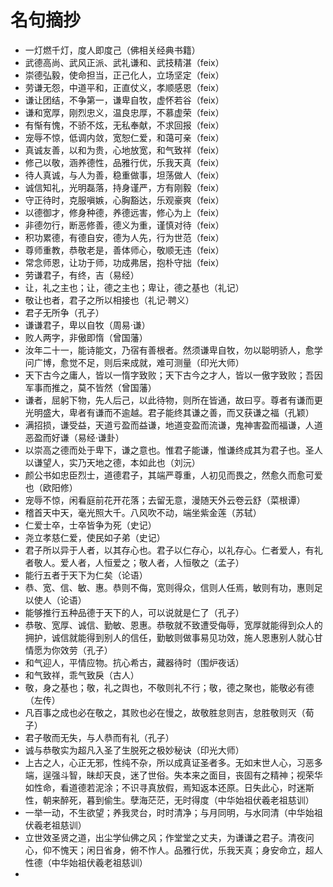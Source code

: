 # 名句摘抄
- 一灯燃千灯，度人即度己（佛相关经典书籍）
- 武德高尚、武风正派、武礼谦和、武技精湛（feix）
- 崇德弘毅，使命担当，正己化人，立场坚定（feix）
- 劳谦无怨，中道平和，正直仗义，孝顺感恩（feix）
- 谦让团结，不争第一，谦卑自牧，虚怀若谷（feix）
- 谦和宽厚，刚烈忠义，温良忠厚，不慕虚荣（feix）
- 有惭有愧，不骄不炫，无私奉献，不求回报（feix）
- 宠辱不惊，低调内敛，宽恕仁爱，和蔼可亲（feix）
- 真诚友善，以和为贵，心地放宽，和气致祥（feix）
- 修己以敬，涵养德性，品雅行优，乐我天真（feix）
- 待人真诚，与人为善，稳重做事，坦荡做人（feix）
- 诚信知礼，光明磊落，持身谨严，方有刚毅（feix）
- 守正待时，克服嗔嫉，心胸豁达，乐观豪爽（feix）
- 以德御才，修身种德，养德远害，修心为上（feix）
- 非德勿行，断恶修善，德义为重，谨慎对待（feix）
- 积功累德，有德自安，德为人先，行为世范（feix）
- 尊师重教，恭敬老是，善体师心，敬顺无违（feix）
- 常念师恩，让功于师，功成弗居，抱朴守拙（feix）
- 劳谦君子，有终，吉（易经）
- 让，礼之主也；让，德之主也；卑让，德之基也（礼记）
- 敬让也者，君子之所以相接也（礼记·聘义）
- 君子无所争（孔子）
- 谦谦君子，卑以自牧（周易·谦）
- 败人两字，非傲即惰（曾国藩）
- 汝年二十一，能诗能文，乃宿有善根者。然须谦卑自牧，勿以聪明骄人，愈学问广博，愈觉不足，则后来成就，难可测量（印光大师）
- 天下古今之庸人，皆以一惰字致败；天下古今之才人，皆以一傲字致败；吾因军事而推之，莫不皆然（曾国藩）
- 谦者，屈躬下物，先人后己，以此待物，则所在皆通，故曰亨。尊者有谦而更光明盛大，卑者有谦而不逾越。君子能终其谦之善，而又获谦之福（孔颖）
- 满招损，谦受益，天道亏盈而益谦，地道变盈而流谦，鬼神害盈而福谦，人道恶盈而好谦（易经·谦卦）
- 以崇高之德而处于卑下，谦之意也。惟君子能谦，惟谦终成其为君子也。圣人以谦望人，实乃天地之德，本如此也（刘沅）
- 颜公书如忠臣烈士，道德君子，其端严尊重，人初见而畏之，然愈久而愈可爱也（欧阳修）
- 宠辱不惊，闲看庭前花开花落；去留无意，漫随天外云卷云舒（菜根谭）
- 稽首天中天，毫光照大千。八风吹不动，端坐紫金莲（苏轼）
- 仁爱士卒，士卒皆争为死（史记）
- 尧立孝慈仁爱，使民如子弟（史记）
- 君子所以异于人者，以其存心也。君子以仁存心，以礼存心。仁者爱人，有礼者敬人。爱人者，人恒爱之；敬人者，人恒敬之（孟子）
- 能行五者于天下为仁矣（论语）
- 恭、宽、信、敏、惠。恭则不侮，宽则得众，信则人任焉，敏则有功，惠则足以使人（论语）
- 能够推行五种品德于天下的人，可以说就是仁了（孔子）
- 恭敬、宽厚、诚信、勤敏、恩惠。恭敬就不致遭受侮辱，宽厚就能得到众人的拥护，诚信就能得到别人的信任，勤敏则做事易见功效，施人恩惠别人就心甘情愿为你效劳（孔子）
- 和气迎人，平情应物。抗心希古，藏器待时（围炉夜话）
- 和气致祥，乖气致戾（古人）
- 敬，身之基也；敬，礼之舆也，不敬则礼不行；敬，德之聚也，能敬必有德（左传）
- 凡百事之成也必在敬之，其败也必在慢之，故敬胜怠则吉，怠胜敬则灭（荀子）
- 君子敬而无失，与人恭而有礼（孔子）
- 诚与恭敬实为超凡入圣了生脱死之极妙秘诀（印光大师）
- 上古之人，心正无邪，性纯不杂，所以成真证圣者多。无如末世人心，习恶多端，逞强斗智，昧却天良，迷了世俗。失本来之面目，丧固有之精神；视荣华如性命，看道德若泥涂；不识寻真放假，焉知返本还原。日失此心，时迷斯性，朝来醉死，暮到偷生。孽海茫茫，无时得度（中华始祖伏羲老祖慈训）
- 一举一动，不生欲望；养我灵台，时时清净；与月同明，与水同清（中华始祖伏羲老祖慈训）
- 立世效圣贤之道，出尘学仙佛之风；作堂堂之丈夫，为谦谦之君子。清夜问心，仰不愧天；闲日省身，俯不怍人。品雅行优，乐我天真；身安命立，超人性德（中华始祖伏羲老祖慈训）
- 
